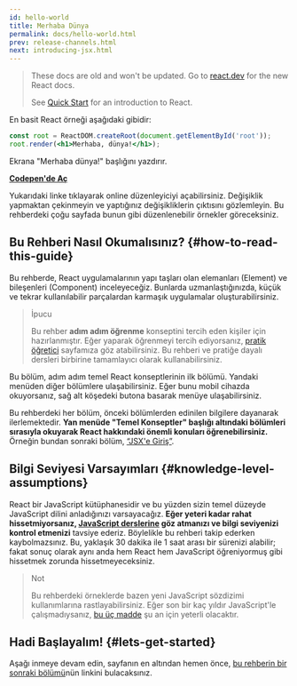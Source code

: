 ```yaml
---
id: hello-world
title: Merhaba Dünya
permalink: docs/hello-world.html
prev: release-channels.html
next: introducing-jsx.html
---
```


<div class="scary">

>
> These docs are old and won't be updated. Go to [react.dev](https://react.dev/) for the new React docs.
> 
> See [Quick Start](https://react.dev/learn) for an introduction to React.

</div>

En basit React örneği aşağıdaki gibidir:

```jsx
const root = ReactDOM.createRoot(document.getElementById('root'));
root.render(<h1>Merhaba, dünya!</h1>);
```


Ekrana "Merhaba dünya!" başlığını yazdırır.

**[Codepen'de Aç](https://codepen.io/gaearon/pen/rrpgNB?editors=1010)**

Yukarıdaki linke tıklayarak online düzenleyiciyi açabilirsiniz. Değişiklik yapmaktan çekinmeyin ve yaptığınız değişikliklerin çıktısını gözlemleyin. Bu rehberdeki çoğu sayfada bunun gibi düzenlenebilir örnekler göreceksiniz.

## Bu Rehberi Nasıl Okumalısınız? {#how-to-read-this-guide}

Bu rehberde, React uygulamalarının yapı taşları olan elemanları (Element) ve bileşenleri (Component) inceleyeceğiz. Bunlarda uzmanlaştığınızda, küçük ve tekrar kullanılabilir parçalardan karmaşık uygulamalar oluşturabilirsiniz.

>İpucu
>
>Bu rehber **adım adım öğrenme** konseptini tercih eden kişiler için hazırlanmıştır. Eğer yaparak öğrenmeyi tercih ediyorsanız, [pratik öğretici](/tutorial/tutorial.html) sayfamıza göz atabilirsiniz. Bu rehberi ve pratiğe dayalı dersleri birbirine tamamlayıcı olarak kullanabilirsiniz.

Bu bölüm, adım adım temel React konseptlerinin ilk bölümü. Yandaki menüden diğer bölümlere ulaşabilirsiniz. Eğer bunu mobil cihazda okuyorsanız, sağ alt köşedeki butona basarak menüye ulaşabilirsiniz.

Bu rehberdeki her bölüm, önceki bölümlerden edinilen bilgilere dayanarak ilerlemektedir. **Yan menüde "Temel Konseptler" başlığı altındaki bölümleri sırasıyla okuyarak React hakkındaki önemli konuları öğrenebilirsiniz.** Örneğin bundan sonraki bölüm, [“JSX'e Giriş”](/docs/introducing-jsx.html).

## Bilgi Seviyesi Varsayımları {#knowledge-level-assumptions}

React bir JavaScript kütüphanesidir ve bu yüzden sizin temel düzeyde JavaScript dilini anladığınızı varsayacağız. **Eğer yeteri kadar rahat hissetmiyorsanız, [JavaScript derslerine](https://developer.mozilla.org/en-US/docs/Web/JavaScript/A_re-introduction_to_JavaScript) göz atmanızı ve bilgi seviyenizi kontrol etmenizi** tavsiye ederiz. Böylelikle bu rehberi takip ederken kaybolmazsınız. Bu, yaklaşık 30 dakika ile 1 saat arası bir sürenizi alabilir; fakat sonuç olarak aynı anda hem React hem JavaScript öğreniyormuş gibi hissetmek zorunda hissetmeyeceksiniz.

>Not
>
>Bu rehberdeki örneklerde bazen yeni JavaScript sözdizimi kullanımlarına rastlayabilirsiniz. Eğer son bir kaç yıldır JavaScript'le çalışmadıysanız,
[bu üç madde](https://gist.github.com/gaearon/683e676101005de0add59e8bb345340c) şu an için yeterli olacaktır.


## Hadi Başlayalım! {#lets-get-started}

Aşağı inmeye devam edin, sayfanın en altından hemen önce, [bu rehberin bir sonraki bölümü](/docs/introducing-jsx.html)nün linkini bulacaksınız.


